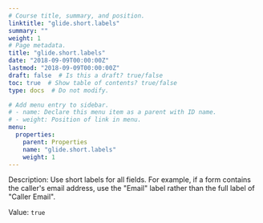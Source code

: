 ```yaml
---
# Course title, summary, and position.
linktitle: "glide.short.labels"
summary: ""
weight: 1
# Page metadata.
title: "glide.short.labels"
date: "2018-09-09T00:00:00Z"
lastmod: "2018-09-09T00:00:00Z"
draft: false  # Is this a draft? true/false
toc: true  # Show table of contents? true/false
type: docs  # Do not modify.

# Add menu entry to sidebar.
# - name: Declare this menu item as a parent with ID name.
# - weight: Position of link in menu.
menu:
  properties:
    parent: Properties
    name: "glide.short.labels"
    weight: 1
---
```


Description: Use short labels for all fields. For example, if a form contains the caller's email address, use the "Email" label rather than the full label of "Caller Email".


Value: `true`